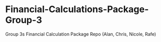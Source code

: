 # Financial-Calculations-Package-Group-3
Group 3s Financial Calculation Package Repo (Alan, Chris, Nicole, Rafe)
